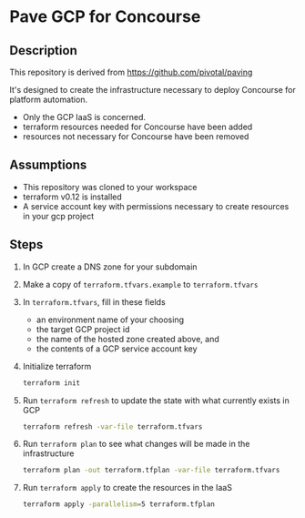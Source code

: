 # Pave GCP for Concourse

## Description

This repository is derived from https://github.com/pivotal/paving

It's designed to create the infrastructure necessary to deploy Concourse for platform automation.

- Only the GCP IaaS is concerned.
- terraform resources needed for Concourse have been added
- resources not necessary for Concourse have been removed

## Assumptions

- This repository was cloned to your workspace
- terraform v0.12 is installed
- A service account key with permissions necessary to create resources in your gcp project

## Steps

1. In GCP create a DNS zone for your subdomain

1. Make a copy of `terraform.tfvars.example` to `terraform.tfvars`

1. In `terraform.tfvars`, fill in these fields

    - an environment name of your choosing
    - the target GCP project id
    - the name of the hosted zone created above, and
    - the contents of a GCP service account key

1. Initialize terraform

    ```bash
    terraform init
    ```

1. Run `terraform refresh` to update the state with what currently exists in GCP

    ```bash
    terraform refresh -var-file terraform.tfvars
    ```

1. Run `terraform plan` to see what changes will be made in the infrastructure

    ```bash
    terraform plan -out terraform.tfplan -var-file terraform.tfvars
    ```

1. Run `terraform apply` to create the resources in the IaaS

    ```bash
    terraform apply -parallelism=5 terraform.tfplan
    ```
